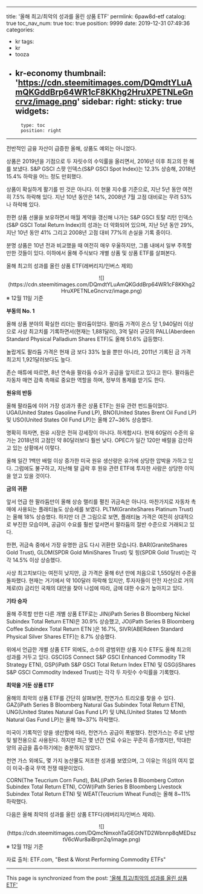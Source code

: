 
---
title: '올해 최고/최악의 성과를 올린 상품 ETF'
permlink: 6paw8d-etf
catalog: true
toc_nav_num: true
toc: true
position: 9999
date: 2019-12-31 07:49:36
categories:
- kr
tags:
- kr
- tooza
- kr-economy
thumbnail: 'https://cdn.steemitimages.com/DQmdtYLuAmQKGddBrp64WR1cF8KKhg2HruXPETNLeGncrvz/image.png'
sidebar:
    right:
        sticky: true
widgets:
    -
        type: toc
        position: right
---


전반적인 금융 자산이 급증한 올해, 상품도 예외는 아니었다.  

상품은 2019년을 기점으로 두 자릿수의 수익률을 올리면서, 2016년 이후 최고의 한 해를 보냈다. S&P GSCI 스팟 인덱스(S&P GSCI Spot Index)는 12.3% 상승해, 2018년 15.4% 하락을 어느 정도 만회했다.  

상품이 확실하게 활기를 띤 것은 아니다. 이 현물 지수를 기준으로, 지난 5년 동안 여전히 7.5% 하락해 있다. 지난 10년 동안은 14%, 2008년 7월 고점 대비로는 무려 53%나 하락해 있다.  

한편 상품 선물을 보유하면서 매월 계약을 갱신해 나가는 S&P GSCI 토탈 리턴 인덱스(S&P GSCI Total Return Index)의 성과는 더 악화되어 있으며, 지난 5년 동안 29%, 지난 10년 동안 41% 그리고 2008년 고점 대비 77%의 손실을 기록 중이다. 

분명 상품은 10년 전과 비교했을 때 여전히 매우 우울하지만, 그룹 내에서 일부 주목할 만한 것들이 있다. 이하에서 올해 주식보다 개별 상품 및 상품 ETF를 살펴본다. ​

올해 최고의 성과를 올린 상품 ETF(레버리지/인버스 제외) 

<center>
![](https://cdn.steemitimages.com/DQmdtYLuAmQKGddBrp64WR1cF8KKhg2HruXPETNLeGncrvz/image.png)
</center>
※ 12월 11일 기준 

**부동의 No. 1** 

올해 상품 분야의 확실한 리더는 팔라듐이었다. 팔라듐 가격이 온스 당 1,940달러 이상으로 사상 최고치를 기록하면서(현재는 1,881달러), 3억 달러 규모의 PALL(Aberdeen Standard Physical Palladium Shares ETF)도 올해 51.6% 급등했다. 

놀랍게도 팔라듐 가격은 현재 금 보다 33% 높을 뿐만 아니라, 2011년 기록된 금 가격 최고치 1,921달러보다도 높다. 

존슨 매튜에 따르면, 8년 연속을 팔라듐 수요가 공급을 앞지르고 있다고 한다. 팔라듐은 자동차 매연 감축 촉매로 중요한 역할을 하며, 정부의 통제를 받기도 한다.  

**원유의 반등** 

올해 팔라듐에 이어 가장 성과가 좋은 상품 ETF는 원유 관련 펀드들이었다. UGA(United States Gasoline Fund LP), BNO(United States Brent Oil Fund LP) 및 USO(United States Oil Fund LP)는 올해 27~36% 상승했다. 

명확히 하자면, 원유 시장은 전혀 강세장이 아니다. 하게합시다. 현재 60달러 수준의 유가는 2018년의 고점인 약 80달러보다 훨씬 낮다. OPEC가 일간 120만 배럴을 감산하고 있는 상황에서 이렇다.  

올해 일간 1백만 배럴 이상 증가한 미국 원유 생산량은 유가에 상당한 압박을 가하고 있다. 그럼에도 불구하고, 지난해 말 급락 후 원유 관련 ETF에 투자한 사람은 상당한 이익을 얻고 있을 것이다.  

**금의 귀환** 

앞서 언급 한 팔라듐만이 올해 상승 랠리를 펼친 귀금속은 아니다. 마찬가지로 자동차 촉매에 사용되는 플래티늄도 상승세를 보였다. PLTM(GraniteShares Platinum Trust)는 올해 18% 상승했다. 하지만 더 큰 그림으로 보면, 플래티늄 가격은 여전히 ​​상대적으로 부진한 모습이며, 공급이 수요를 훨씬 앞서면서 팔라듐의 절반 수준으로 거래되고 있다.

 한편, 귀금속 중에서 가장 유명한 금도 다시 귀환한 모습니다. BAR(GraniteShares Gold Trust), GLDM(SPDR Gold MiniShares Trust) 및 힝(SPDR Gold Trust)는 각각 14.5% 이상 상승했다. 

사상 최고치보다는 여전히 낮지만, 금 가격은 올해 6년 만에 처음으로 1,550달러 수준을 돌파했다. 현재는 거기에서 약 100달러 하락해 있지만, 투자자들이 안전 자산으로 거의 제로(0) 금리인 국채의 대안을 찾아 나섬에 따라, 금에 대한 수요가 높아지고 있다.  

**기타 승자** 

올해 주목할 만한 다른 개별 상품 ETF로는 JIN(iPath Series B Bloomberg Nickel Subindex Total Return ETN)은 30.9% 상승했고, JO(iPath Series B Bloomberg Coffee Subindex Total Return ETN )은 16.7%, SIVR(ABERdeen Standard Physical Silver Shares ETF)는 8.7% 상승했다. 

위에서 언급한 개별 상품 ETF 외에도, 소수의 광범위한 상품 지수 ETF도 올해 최고의 성과를 거두고 있다. GSC(GS Connect S&P GSCI Enhanced Commodity TR Strategy ETN), GSP(iPath S&P GSCI Total Return Index ETN) 및 GSG(iShares S&P GSCI Commodity Indexed Trust)는 각각 두 자릿수 수익률을 기록했다.  

**최악을 거둔 상품 ETF** 

올해의 최악의 상품 ETF를 간단히 살펴보면, 천연가스 트리오를 찾을 수 있다. GAZ(iPath Series B Bloomberg Natural Gas Subindex Total Return ETN), UNG(United States Natural Gas Fund LP) 및 UNL(United States 12 Month Natural Gas Fund LP)는 올해 19~37% 하락했다. 

미국이 기록적인 양을 생산함에 따라, 천연가스 공급이 폭발했다. 천연가스는 주로 난방 및 발전용으로 사용된다. 하지만 최근 몇 년간 연료 수요는 꾸준히 증가했지만, 막대한 양의 공급을 흡수하기에는 충분하지 않았다. 

천연 가스 외에도, 몇 가지 농산물도 저조한 성과를 보였으며, 그 이유는 의심의 여지 없이 미국-중국 무역 전쟁 때문이었다.  

CORN(The Teucrium Corn Fund), BAL(iPath Series B Bloomberg Cotton Subindex Total Return ETN), COW(iPath Series B Bloomberg Livestock Subindex Total Return ETN) 및 WEAT(Teucrium Wheat Fund)는 올해 8~11% 하락했다.  

다음은 올해 최악의 성과를 올린 상품 ETF다(레버리지/인버스 제외). 

<center>
![](https://cdn.steemitimages.com/DQmcNmxohTaGEGtNTD2Wbnnp8qMEDsztV6cWur8aiBrpn2q/image.png)
</center>
※ 12월 11일 기준 

자료 출처: ETF.com, "Best & Worst Performing Commodity ETFs"

- - -

This page is synchronized from the post: ['올해 최고/최악의 성과를 올린 상품 ETF'](https://steemit.com/@pius.pius/6paw8d-etf)
